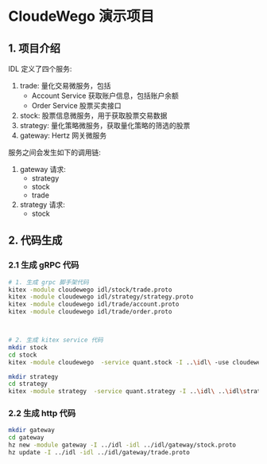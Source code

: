 # CloudeWego 演示项目

## 1. 项目介绍

IDL 定义了四个服务:
1. trade: 量化交易微服务，包括
    - Account Service 获取账户信息，包括账户余额
    - Order Service 股票买卖接口
2. stock: 股票信息微服务，用于获取股票交易数据
3. strategy: 量化策略微服务，获取量化策略的筛选的股票
4. gateway: Hertz 网关微服务

服务之间会发生如下的调用链:
1. gateway 请求:
    - strategy
    - stock
    - trade
2. strategy 请求:
    - stock


## 2. 代码生成
### 2.1 生成 gRPC 代码

```bash
# 1. 生成 grpc 脚手架代码
kitex -module cloudewego idl/stock/trade.proto
kitex -module cloudewego idl/strategy/strategy.proto
kitex -module cloudewego idl/trade/account.proto
kitex -module cloudewego idl/trade/order.proto



# 2. 生成 kitex service 代码
mkdir stock
cd stock
kitex -module cloudewego  -service quant.stock -I ..\idl\ -use cloudewego/kitex_gen ..\idl\stock\trade.proto

mkdir strategy
cd strategy
kitex -module strategy  -service quant.strategy -I ..\idl\ ..\idl\strategy\strategy.proto
```

### 2.2 生成 http 代码

```bash
mkdir gateway
cd gateway
hz new -module gateway -I ../idl -idl ../idl/gateway/stock.proto
hz update -I ../idl -idl ../idl/gateway/trade.proto
```
